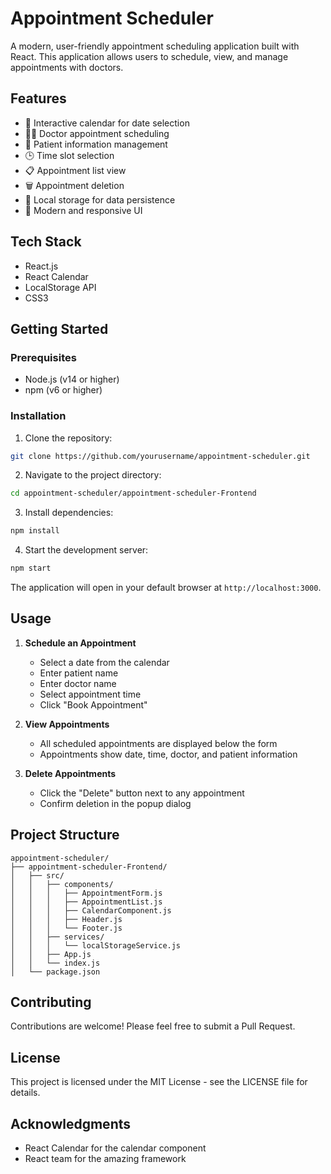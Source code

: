 # Appointment Scheduler

A modern, user-friendly appointment scheduling application built with React. This application allows users to schedule, view, and manage appointments with doctors.

## Features

- 📅 Interactive calendar for date selection
- 👨‍⚕️ Doctor appointment scheduling
- 👤 Patient information management
- 🕒 Time slot selection
- 📋 Appointment list view
- 🗑️ Appointment deletion
- 💾 Local storage for data persistence
- 🎨 Modern and responsive UI

## Tech Stack

- React.js
- React Calendar
- LocalStorage API
- CSS3

## Getting Started

### Prerequisites

- Node.js (v14 or higher)
- npm (v6 or higher)

### Installation

1. Clone the repository:
```bash
git clone https://github.com/yourusername/appointment-scheduler.git
```

2. Navigate to the project directory:
```bash
cd appointment-scheduler/appointment-scheduler-Frontend
```

3. Install dependencies:
```bash
npm install
```

4. Start the development server:
```bash
npm start
```

The application will open in your default browser at `http://localhost:3000`.

## Usage

1. **Schedule an Appointment**
   - Select a date from the calendar
   - Enter patient name
   - Enter doctor name
   - Select appointment time
   - Click "Book Appointment"

2. **View Appointments**
   - All scheduled appointments are displayed below the form
   - Appointments show date, time, doctor, and patient information

3. **Delete Appointments**
   - Click the "Delete" button next to any appointment
   - Confirm deletion in the popup dialog

## Project Structure

```
appointment-scheduler/
├── appointment-scheduler-Frontend/
│   ├── src/
│   │   ├── components/
│   │   │   ├── AppointmentForm.js
│   │   │   ├── AppointmentList.js
│   │   │   ├── CalendarComponent.js
│   │   │   ├── Header.js
│   │   │   └── Footer.js
│   │   ├── services/
│   │   │   └── localStorageService.js
│   │   ├── App.js
│   │   └── index.js
│   └── package.json
```

## Contributing

Contributions are welcome! Please feel free to submit a Pull Request.

## License

This project is licensed under the MIT License - see the LICENSE file for details.

## Acknowledgments

- React Calendar for the calendar component
- React team for the amazing framework
